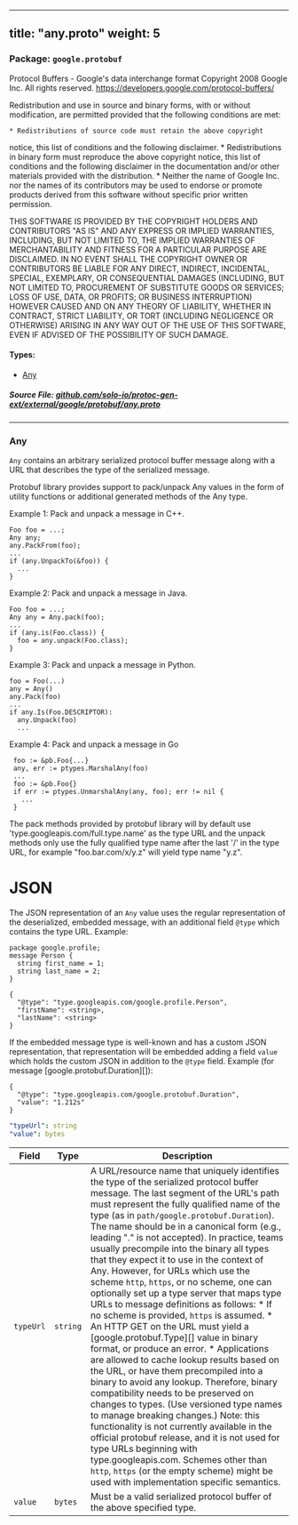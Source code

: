 
---
title: "any.proto"
weight: 5
---

<!-- Code generated by solo-kit. DO NOT EDIT. -->


### Package: `google.protobuf`  
Protocol Buffers - Google's data interchange format
Copyright 2008 Google Inc.  All rights reserved.
https://developers.google.com/protocol-buffers/

Redistribution and use in source and binary forms, with or without
modification, are permitted provided that the following conditions are
met:

    * Redistributions of source code must retain the above copyright
notice, this list of conditions and the following disclaimer.
    * Redistributions in binary form must reproduce the above
copyright notice, this list of conditions and the following disclaimer
in the documentation and/or other materials provided with the
distribution.
    * Neither the name of Google Inc. nor the names of its
contributors may be used to endorse or promote products derived from
this software without specific prior written permission.

THIS SOFTWARE IS PROVIDED BY THE COPYRIGHT HOLDERS AND CONTRIBUTORS
"AS IS" AND ANY EXPRESS OR IMPLIED WARRANTIES, INCLUDING, BUT NOT
LIMITED TO, THE IMPLIED WARRANTIES OF MERCHANTABILITY AND FITNESS FOR
A PARTICULAR PURPOSE ARE DISCLAIMED. IN NO EVENT SHALL THE COPYRIGHT
OWNER OR CONTRIBUTORS BE LIABLE FOR ANY DIRECT, INDIRECT, INCIDENTAL,
SPECIAL, EXEMPLARY, OR CONSEQUENTIAL DAMAGES (INCLUDING, BUT NOT
LIMITED TO, PROCUREMENT OF SUBSTITUTE GOODS OR SERVICES; LOSS OF USE,
DATA, OR PROFITS; OR BUSINESS INTERRUPTION) HOWEVER CAUSED AND ON ANY
THEORY OF LIABILITY, WHETHER IN CONTRACT, STRICT LIABILITY, OR TORT
(INCLUDING NEGLIGENCE OR OTHERWISE) ARISING IN ANY WAY OUT OF THE USE
OF THIS SOFTWARE, EVEN IF ADVISED OF THE POSSIBILITY OF SUCH DAMAGE.


 
#### Types:


- [Any](#any)
  



##### Source File: [github.com/solo-io/protoc-gen-ext/external/google/protobuf/any.proto](https://github.com/solo-io/protoc-gen-ext/blob/main/external/google/protobuf/any.proto)





---
### Any

 
`Any` contains an arbitrary serialized protocol buffer message along with a
URL that describes the type of the serialized message.

Protobuf library provides support to pack/unpack Any values in the form
of utility functions or additional generated methods of the Any type.

Example 1: Pack and unpack a message in C++.

    Foo foo = ...;
    Any any;
    any.PackFrom(foo);
    ...
    if (any.UnpackTo(&foo)) {
      ...
    }

Example 2: Pack and unpack a message in Java.

    Foo foo = ...;
    Any any = Any.pack(foo);
    ...
    if (any.is(Foo.class)) {
      foo = any.unpack(Foo.class);
    }

 Example 3: Pack and unpack a message in Python.

    foo = Foo(...)
    any = Any()
    any.Pack(foo)
    ...
    if any.Is(Foo.DESCRIPTOR):
      any.Unpack(foo)
      ...

 Example 4: Pack and unpack a message in Go

     foo := &pb.Foo{...}
     any, err := ptypes.MarshalAny(foo)
     ...
     foo := &pb.Foo{}
     if err := ptypes.UnmarshalAny(any, foo); err != nil {
       ...
     }

The pack methods provided by protobuf library will by default use
'type.googleapis.com/full.type.name' as the type URL and the unpack
methods only use the fully qualified type name after the last '/'
in the type URL, for example "foo.bar.com/x/y.z" will yield type
name "y.z".


JSON
====
The JSON representation of an `Any` value uses the regular
representation of the deserialized, embedded message, with an
additional field `@type` which contains the type URL. Example:

    package google.profile;
    message Person {
      string first_name = 1;
      string last_name = 2;
    }

    {
      "@type": "type.googleapis.com/google.profile.Person",
      "firstName": <string>,
      "lastName": <string>
    }

If the embedded message type is well-known and has a custom JSON
representation, that representation will be embedded adding a field
`value` which holds the custom JSON in addition to the `@type`
field. Example (for message [google.protobuf.Duration][]):

    {
      "@type": "type.googleapis.com/google.protobuf.Duration",
      "value": "1.212s"
    }

```yaml
"typeUrl": string
"value": bytes

```

| Field | Type | Description |
| ----- | ---- | ----------- | 
| `typeUrl` | `string` | A URL/resource name that uniquely identifies the type of the serialized protocol buffer message. The last segment of the URL's path must represent the fully qualified name of the type (as in `path/google.protobuf.Duration`). The name should be in a canonical form (e.g., leading "." is not accepted). In practice, teams usually precompile into the binary all types that they expect it to use in the context of Any. However, for URLs which use the scheme `http`, `https`, or no scheme, one can optionally set up a type server that maps type URLs to message definitions as follows: * If no scheme is provided, `https` is assumed. * An HTTP GET on the URL must yield a [google.protobuf.Type][] value in binary format, or produce an error. * Applications are allowed to cache lookup results based on the URL, or have them precompiled into a binary to avoid any lookup. Therefore, binary compatibility needs to be preserved on changes to types. (Use versioned type names to manage breaking changes.) Note: this functionality is not currently available in the official protobuf release, and it is not used for type URLs beginning with type.googleapis.com. Schemes other than `http`, `https` (or the empty scheme) might be used with implementation specific semantics. |
| `value` | `bytes` | Must be a valid serialized protocol buffer of the above specified type. |





<!-- Start of HubSpot Embed Code -->
<script type="text/javascript" id="hs-script-loader" async defer src="//js.hs-scripts.com/5130874.js"></script>
<!-- End of HubSpot Embed Code -->
